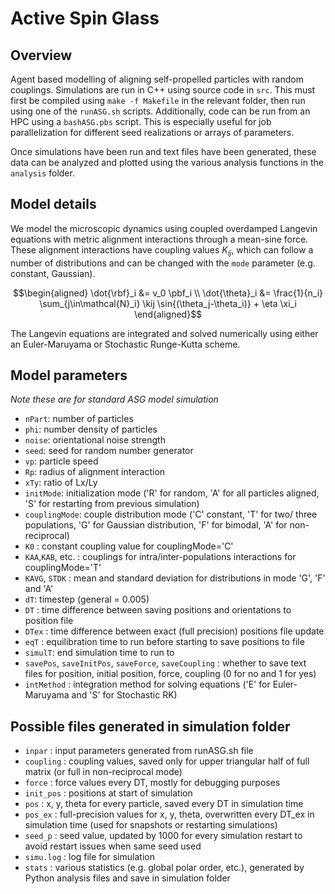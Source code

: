 # Active Spin Glass

## Overview
Agent based modelling of aligning self-propelled particles with random couplings. Simulations are run in C++ using source code in `src`. 
This must first be compiled using `make -f Makefile` in the relevant folder, then run using one of the `runASG.sh` scripts. 
Additionally, code can be run from an HPC using a `bashASG.pbs` script. This is especially useful for job parallelization for different seed realizations or arrays of parameters.

Once simulations have been run and text files have been generated, these data can be analyzed and plotted using the various analysis functions in the `analysis` folder.


## Model details
We model the microscopic dynamics using coupled overdamped Langevin equations with metric alignment interactions through a mean-sine force. These alignment interactions have coupling values $K_{ij}$, which can follow a number of distributions and can be changed with the `mode` parameter (e.g. constant, Gaussian).

$$\begin{aligned}
    \dot{\rbf}_i &= v_0 \pbf_i \\
    \dot{\theta}_i &= \frac{1}{n_i} \sum_{j\in\mathcal{N}_i} \kij \sin{(\theta_j-\theta_i)} + \eta \xi_i
  \end{aligned}$$

The Langevin equations are integrated and solved numerically using either an Euler-Maruyama or Stochastic Runge-Kutta scheme.

## Model parameters
*Note these are for standard ASG model simulation*

- `nPart`: number of particles
- `phi`: number density of particles
- `noise`: orientational noise strength
- `seed`: seed for random number generator
- `vp`: particle speed
- `Rp`: radius of alignment interaction
- `xTy`: ratio of Lx/Ly
- `initMode`: initialization mode ('R' for random, 'A' for all particles aligned, 'S' for restarting from previous simulation)
- `couplingMode`: couple distribution mode ('C' constant, 'T' for two/ three populations, 'G' for Gaussian distribution, 'F' for bimodal, 'A' for non-reciprocal)
- `K0` : constant coupling value for couplingMode='C'
- `KAA`,`KAB`, etc. : couplings for intra/inter-populations interactions for couplingMode='T'
- `KAVG`, `STDK` : mean and standard deviation for distributions in mode 'G', 'F' and 'A'
- `dT`: timestep (general = 0.005)
- `DT` : time difference between saving positions and orientations to position file
- `DTex` : time difference between exact (full precision) positions file update
- `eqT` : equilibration time to run before starting to save positions to file
- `simulT`: end simulation time to run to
- `savePos`, `saveInitPos`, `saveForce`, `saveCoupling` : whether to save text files for position, initial position, force, coupling (0 for no and 1 for yes)
- `intMethod` : integration method for solving equations ('E' for Euler-Maruyama and 'S' for Stochastic RK)


## Possible files generated in simulation folder
- `inpar` : input parameters generated from runASG.sh file
- `coupling` : coupling values, saved only for upper triangular half of full matrix (or full in non-reciprocal mode)
- `force` : force values every DT, mostly for debugging purposes
- `init_pos` : positions at start of simulation
- `pos` : x, y, theta for every particle, saved every DT in simulation time
- `pos_ex` : full-precision values for x, y, theta, overwritten every DT_ex in simulation time (used for snapshots or restarting simulations)
- `seed_p` : seed value, updated by 1000 for every simulation restart to avoid restart issues when same seed used
- `simu.log` : log file for simulation
- `stats` : various statistics (e.g. global polar order, etc.), generated by Python analysis files and save in simulation folder